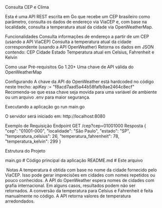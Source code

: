 Consulta CEP e Clima

Esta é uma API REST escrita em Go que recebe um CEP brasileiro como parâmetro, consulta os dados de endereço via ViaCEP e, com base na localidade, consulta a temperatura atual da cidade via OpenWeatherMap.

 Funcionalidades
	Consulta informações de endereço a partir de um CEP (usando a API ViaCEP)
	Consulta a temperatura atual da cidade correspondente (usando a API OpenWeather)
	Retorna os dados em JSON contendo:
	CEP
	Cidade
	Estado
	Temperatura atual em Celsius, Fahrenheit e Kelvin

 Como usar
Pré-requisitos
	Go 1.20+
	Uma chave de API válida do OpenWeatherMap

Configurando
A chave da API do OpenWeather está hardcoded no código neste trecho:
apiKey := "f8acd7aad5a44b58fafb9ae2464c8ecf"
 Recomenda-se que essa chave seja movida para uma variável de ambiente ou um arquivo .env para maior segurança.

Executando a aplicação
go run main.go

O servidor será iniciado em:
http://localhost:8080

 Exemplo de Requisição
Endpoint
GET /cep?cep=01001000
Resposta
{
  "cep": "01001-000",
  "localidade": "São Paulo",
  "estado": "SP",
  "temperatura_celsius": 26,
  "temperatura_fahrenheit": 78,
  "temperatura_kelvin": 299
}

 Estrutura do Projeto

 main.go         # Código principal da aplicação
README.md       # Este arquivo

️ Notas
	A temperatura é obtida com base no nome da cidade fornecido pelo ViaCEP. Isso pode gerar imprecisões em cidades com nomes repetidos ou pouco conhecidos.
	A API do OpenWeather espera nomes de cidades com grafia internacional. Em alguns casos, resultados podem não ser retornados.
	A conversão da temperatura para Celsius e Fahrenheit é feita manualmente no código.
	A API retorna valores de temperatura arredondados.
